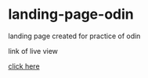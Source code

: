 # landing-page-odin
landing page created for practice of odin
<p>link of live view</p>
<a href="https://palrinku.github.io/landing-page-odin/">click here</a>
